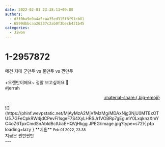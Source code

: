 ```yaml
---
date: 2022-02-01 23:38:13+09:00
authors:
  - d3f0ba9e0a4a5caa35ed315f8f91cb81
  - 6599dbbcaa26237c2ab0f3becb421b45
categories:
  - Jiwon
---
```


# 1-2957872

<div class="post-container" markdown="1">
<div class="content-container md-sidebar__scrollwrap" markdown="1">

메건 자매 군만두 vs 물만두 vs 찐만두<br><br>+오랜만이에요~ 정말 보고싶어요 🥺<br>\#jerrah

</div>
</div>

<div style="text-align: right;" markdown="1">
<a href="https://weverse.io/fromis9/fanpost/1-2957872" style="text-align: right;">:material-share:{.big-emoji}</a>
</div>
---

<div class="comments-container md-sidebar__scrollwrap" markdown="1">
<div class="comment" markdown="1">
<div class='id-container' markdown="1">
![](https://phinf.wevpstatic.net/MjAyMzA2MjVfMzMg/MDAxNjg3NjU0MTExOTU5.7GFeCpkRW4jdCPevFi1sgeF7S4XyLHRSJr1VOBRp7gEg.mY0LxqknzXmYC4oZ6TpxCmdSnAbldBctUiaEHQVjHkgg.JPEG/image.jpg?type=s72){ pfp loading=lazy }
**<span class="artist">지원</span>** <small>Feb 01 2022, 23:38</small><br>
</div>
<div class='comment-body' markdown="1">
지금은 찐만찐만
</div>
</div>
</div>
---
